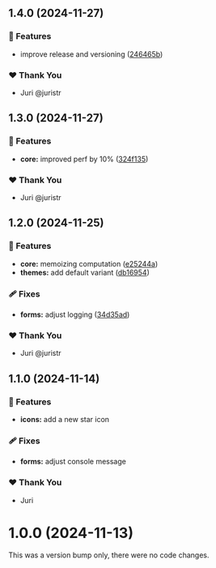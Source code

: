 ## 1.4.0 (2024-11-27)

### 🚀 Features

- improve release and versioning ([246465b](https://github.com/juristr/epicweb-slate-ui/commit/246465b))

### ❤️  Thank You

- Juri @juristr

## 1.3.0 (2024-11-27)

### 🚀 Features

- **core:** improved perf by 10% ([324f135](https://github.com/juristr/epicweb-slate-ui/commit/324f135))

### ❤️  Thank You

- Juri @juristr

## 1.2.0 (2024-11-25)

### 🚀 Features

- **core:** memoizing computation ([e25244a](https://github.com/juristr/epicweb-slate-ui/commit/e25244a))
- **themes:** add default variant ([db16954](https://github.com/juristr/epicweb-slate-ui/commit/db16954))

### 🩹 Fixes

- **forms:** adjust logging ([34d35ad](https://github.com/juristr/epicweb-slate-ui/commit/34d35ad))

### ❤️  Thank You

- Juri @juristr

## 1.1.0 (2024-11-14)

### 🚀 Features

- **icons:** add a new star icon

### 🩹 Fixes

- **forms:** adjust console message

### ❤️  Thank You

- Juri

# 1.0.0 (2024-11-13)

This was a version bump only, there were no code changes.